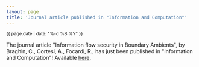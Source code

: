 ```yaml
---
layout: page
title: 'Journal article published in "Information and Computation"'
---
```


<small>{{ page.date | date: "%-d %B %Y" }}</small>

The journal article "Information flow security in Boundary Ambients", by Braghin, C., Cortesi, A., Focardi, R., has just been published in "Information and Computation"! Available [here](https://doi.org/10.1016/j.ic.2007.12.001).
